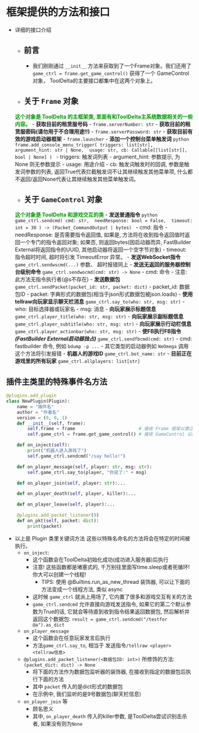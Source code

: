 # 框架提供的方法和接口

- 详细的接口介绍
    - ## 前言
        - 我们刚刚通过 `__init__` 方法来获取到了一个Frame对象。我们还用了 `game_ctrl = frame.get_game_control()` 获得了一个 GameControl对象， ToolDelta的主要接口都集中在这两个对象上。  

    - ## 关于 `Frame` 对象
    <font color="009900"><b>这个对象是 ToolDelta 的主框架类, 里面有和ToolDelta主系统数据相关的一些内容。</b></font>
        - <b>获取目前的租赁服号码</b>
            - `frame.serverNumber: str`
        - <b>获取目前的租赁服密码(请勿用于不合理用途!!)</b>
            - `frame.serverPassword: str`
        - <b>获取目前有效的游戏启动器框架</b>
            - `frame.launcher`
        - <b>添加一个控制台菜单触发词</b>
        ```python
        frame.add_console_menu_trigger(
            triggers: list[str], 
            argument_hint: str | None, 
            usage: str,
            cb: Callable[[list[str]], bool | None]
        )
        ```
        - triggers: 触发词列表
        - argument_hint: 参数提示, 为 None 则无参数提示
        - usage: 用途介绍
        - cb: 触发词触发时的回调, 参数是触发词参数的列表, 返回True代表拦截触发词不让其继续触发其他菜单项, 什么都不返回/返回None代表让其继续触发其他菜单触发词。
    
    - ## 关于 `GameControl` 对象
    <font color="009900"><b>这个对象是 ToolDelta 和游戏交互的类</b></font>
        - <b>发送普通指令</b>
            ```python
            game_ctrl.sendcmd(
                cmd: str, 
                needResponse: bool = False, 
                timeout: int = 30
            ) -> (Packet_CommandOutput | bytes)
            ```
            - cmd: 指令
            - needResponse: 是否需要指令返回值, 如果是, 方法将在收到指令返回值时返回一个专门的指令返回对象; 如果否, 则返回bytes(因启动器而异, FastBuilder External将返回指令的UUID, 其他启动器将返回一个空字节对象)
            - timeout: 指令超时时间, 超时将引发 TimeoutError 异常。
        - <b>发送WebSocket指令</b>
            `game_ctrl.sendwscmd(...)`
            参数、 超时报错同上
        - <b>发送无返回的服务器控制台级别命令</b>
            `game_ctrl.sendwocmd(cmd: str) -> None`
            - cmd: 命令
            - 注意: 此方法无指令执行者(@s不存在)
        - <b>发送数据包</b>
            `game_ctrl.sendPacket(packet_id: str, packet: dict)`
            - packet_id: 数据包ID
            - packet: 字典形式的数据包(相当于json形式数据包被json.loads)
        - <b>使用tellraw向玩家显示聊天栏消息</b>
            `game_ctrl.say_to(who: str, msg: str)`
                - who: 目标选择器或玩家名
                - msg: 消息
        - <b>向玩家展示标题信息</b>
            `game_ctrl.player_title(who: str, msg: str)`
        - <b>向玩家展示副标题信息</b>
            `game_ctrl.player_subtitle(who: str, msg: str)`
        - <b>向玩家展示行动栏信息</b>
            `game_ctrl.player_actionbar(who: str, msg: str)`
        - <b>使FB执行FB指令<i>(FastBuilder External启动器独占)</i></b>
            `game_ctrl.sendfbcmd(cmd: str)`
            - cmd: fastbuilder 命令, 例如 `bdump -p ...`
            - 其它类型的启动器例如 `NeOmega` 调用这个方法将引发报错
        - <b>机器人的游戏ID</b>
            `game_ctrl.bot_name: str`
        - <b>目前正在游戏里的所有玩家</b>
            `game_ctrl.allplayers: list[str]`


## 插件主类里的特殊事件名方法
```python
@plugins.add_plugin
class NewPlugin(Plugin):
    name = "插件名"
    author = "作者名"
    version = (0, 0, 1)
    def __init__(self, frame):
        self.frame = frame                        # 接收 Frame 框架以便之后使用
        self.game_ctrl = frame.get_game_control() # 接收 GameControl 以便之后使用

    def on_inject(self):
        print("机器人进入游戏了")
        self.game_ctrl.sendcmd("/say hello!")

    def on_player_message(self, player: str, msg: str):
        self.game_ctrl.say_to(player, "你说了:" + msg)

    def on_player_join(self, player: str):...

    def on_player_death(self, player, killer):...

    def on_player_leave(self, player):...

    @plugins.add_packet_listener(9)
    def on_pkt(self, packet: dict):
        print(packet)
```
 - 以上是 Plugin 类里关键词方法
    这些以特殊名命名的方法将会在特定的时间被执行。
    - `on_inject`:
        - 这个函数会在ToolDelta初始化成功(成功进入服务器)后执行
        - 注意! 这些函数都是堵塞式的, 千万别往里面写time.sleep或者死循环! 你大可以创建一个线程!
            - TIPS: 使用 @Builtins.run_as_new_thread 装饰器, 可以让下面的方法变成一个线程方法, 类似 async
        - 这时候 `game_ctrl` 就派上用场了, 它内置了很多和游戏交互有关的方法
        - `game_ctrl.sendcmd` 允许直接向游戏发送指令, 如果它的第二个默认参数为True的话, 它就会等待直到收到指令结果返回数据包, 然后解析并返回这个数据包: `result = game_ctrl.sendcmd("/testfor @a").as_dict`
    - `on_player_message`
        - 这个函数会在任意玩家发言后执行
        - 方法`game_ctrl.say_to`, 相当于 发送指令`/tellraw <player> <tellraw信息>`
    - `@plugins.add_packet_listener(<数据包ID: int>)` 所修饰的方法: `(packet_dict: dict) -> None`
        - 将下面的方法作为数据包监听器的装饰器, 在接收到指定的数据包后执行下面的方法
        - 其中 `packet` 传入的是dict形式的数据包
        - 在示例中, 我们监听的是9号数据包(聊天栏信息)
    - `on_player_join` 等
        - 顾名思义
        - 其中, `on_player_death` 传入的killer参数, 是ToolDelta尝试识别击杀者, 如果没有则为`None`